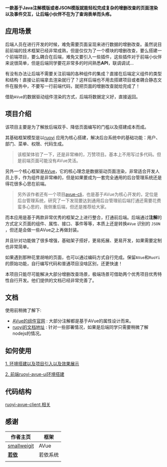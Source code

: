 


**一款基于Java注解模版或者JSON模版就能轻松完成复杂的增删改查的页面渲染以及事件交互，让后端小伙伴不在为了查询表单而头疼。**


## 应用场景

后端人员在进行开发的时候，难免需要页面呈现来进行数据的增删改查。虽然说目前前端的技术框架已经非常成熟，但是仅仅为了一个模块的增删改查，要么搭建一个前端项目，要么耦合在后端，难免又要引入一些插件，这些插件对于前端小伙伴来说很简单，但是后端同学要花非常多的时间熟悉**API**，联调调试...

有没有办法让后端不需要关注前端的各种组件的集成？直接在后端定义组件的类型和结构！直接让前端拿去渲染就行了？这样后端也不用去搭建项目或者耦合静态文件在服务中，不要写一行前端代码，就把页面的增删改查就给完成了！

借助`AVue`的数据驱动组件渲染的方式，后端将数据定义好，直接返回。

## 项目介绍

该项目主要是为了解放后端双手、降低页面编写的门槛以及搭建成本而成。

其基础框架模型是以[ruoyi](https://gitee.com/y_project/RuoYi-Vue) 应用为核心搭建，解决后台系统中的基础功能：用户、部门、菜单、权限、代码生成。

> 该框架体验了一下，还是非常棒的，万赞项目。基本上不用写过多代码。但是前端页面可能没有AVue灵活。

另外一个核心框架是[AVue](https://gitee.com/smallweigit/avue)，它的核心理念是数据驱动页面渲染，非常适合开发人员上手，作为组件是非常棒的，但是如果要成为一套完全通用的后台管理系统还是得花很多心思在前端。

> 另外该作者还有一个项目[avue-cli](https://gitee.com/smallweigit/avue-cli)，也是基于AVue为核心开发的，定位是后台管理系统，研究了一下发现要达到通用后台管理前后端打通还需要花费蛮多心思的，我侧重后端，但还是推荐给大家。	

而本应用是基于两款非常优秀的框架之上进行整合，打通前后端。后端通过**注解**的方式定义页面的组件、属性、接口、事件等等，本质上还是转换`AVue` 识别的 `JSON` ，但还是会做一些AVue之上再做封装。

并且针对功能做了很多增强，基础架子搭好，更易拓展、更易开发，如果需要定制也非常简单。

如果遇到那种花里胡哨的页面，也可以通过编码方式自行完成。保留`AVue`和`RuoYi`的原始功能，自行编写代码和普通项目没啥区别，还更快速！

本项目只能尽可能解决大部分增删改查场景，极端场景可借助两个优秀项目优秀特性自行开发。他们提供的文档已经非常完善了。

## 文档

使用前稍微了解下:

- [AVue的组件官网](https://avuejs.com/form/form-event.html) : 大部分注解都是基于AVue的属性设计而来。
- [ruoyi的文档地址](http://doc.ruoyi.vip/) : 针对一些部署情况，如果是后端同学只需要稍微了解nodejs的情况。

## 如何使用

[1. 环境搭建以及项目引入以及效果展示](./doc/introduction.md)

[2. 前端ruoyi-avue-ui环境搭建](./ruoyi-avue-ui/README.md)





## 代码结构

[ruoyi-avue-client 相关](./ruoyi-avue-client/README.md)



## 感谢

| 作者主页                                     | 框架     |
| -------------------------------------------- | -------- |
| [smallweigit](https://gitee.com/smallweigit) | AVue     |
| [**若依**](https://gitee.com/y_project)      | 若依系统 |
|                                              |          |